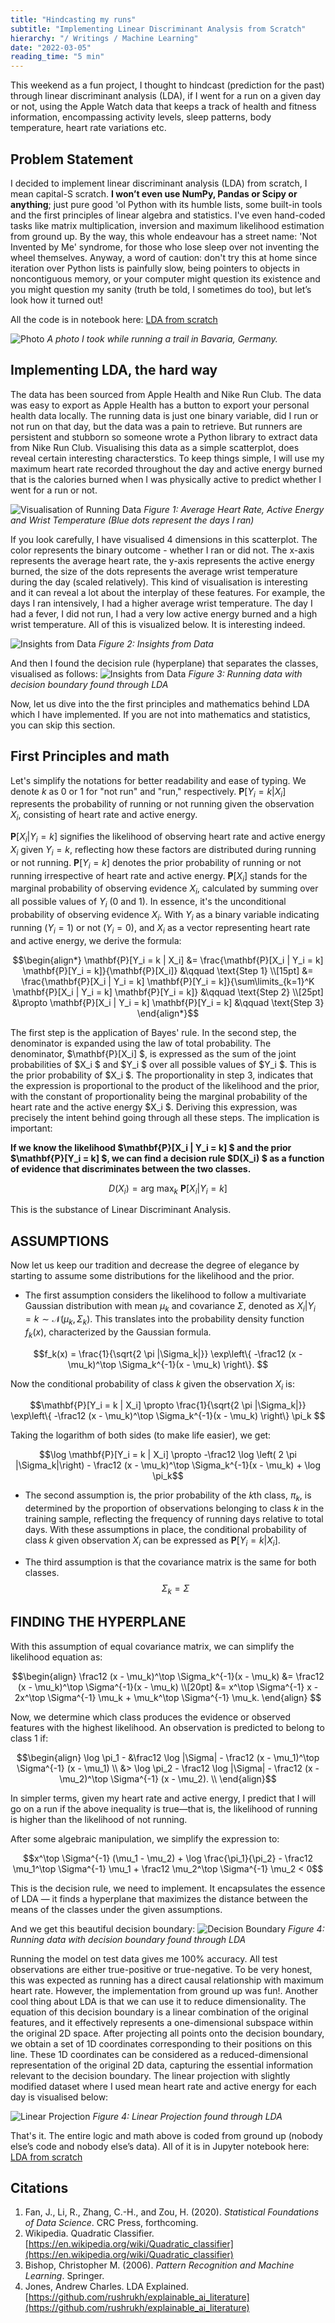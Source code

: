 ```yaml
---
title: "Hindcasting my runs"
subtitle: "Implementing Linear Discriminant Analysis from Scratch"
hierarchy: "/ Writings / Machine Learning"
date: "2022-03-05"
reading_time: "5 min"
---
```

This weekend as a fun project, I thought to hindcast (prediction for the past) through linear discriminant analysis (LDA), if I went for a run on a given day or not, using the Apple Watch data that keeps a track of health and fitness information, encompassing activity levels, sleep patterns, body temperature, heart rate variations etc.  

## Problem Statement
I decided to implement linear discriminant analysis (LDA) from scratch, I mean capital-S scratch. **I won’t even use NumPy, Pandas or Scipy or anything**; just pure good 'ol Python with its humble lists, some built-in tools and the first principles of linear algebra and statistics. I've even hand-coded tasks like matrix multiplication, inversion and maximum likelihood estimation from ground up. By the way, this whole endeavour has a street name: 'Not Invented by Me' syndrome, for those who lose sleep over not inventing the wheel themselves. Anyway, a word of caution: don't try this at home since iteration over Python lists is painfully slow, being pointers to objects in noncontiguous memory, or your computer might question its existence and you might question my sanity (truth be told, I sometimes do too), but let’s look how it turned out!

All the code is in notebook here: [LDA from scratch](https://github.com/piper-of-dawn/lda_from_scratch)

![Photo](/images/GermanyTrail.jpg)
*A photo I took while running a trail in Bavaria, Germany.*

## Implementing LDA, the hard way
The data has been sourced from Apple Health and Nike Run Club. The data was easy to export as Apple Health has a button to export your personal health data locally. The running data is just one binary variable, did I run or not run on that day, but the data was a pain to retrieve. But runners are persistent and stubborn so someone wrote a Python library to extract data from Nike Run Club. Visualising this data as a simple scatterplot, does reveal certain interesting characterstics. To keep things simple, I will use my maximum heart rate recorded throughout the day and active energy burned that is the calories burned when I was physically active to predict whether I went for a run or not. 

![Visualisation of Running Data](/images/chart_running_raw.svg)
*Figure 1: Average Heart Rate, Active Energy and Wrist Temperature (Blue dots represent the days I ran)*

If you look carefully, I have visualised 4 dimensions in this scatterplot. The color represents the binary outcome - whether I ran or did not. The x-axis represents the average heart rate, the y-axis represents the active energy burned, the size of the dots represents the average wrist temperature during the day (scaled relatively). This kind of visualisation is interesting and it can reveal a lot about the interplay of these features. For example, the days I ran intensively, I had a higher average wrist temperature. The day I had a fever, I did not run, I had a very low active energy burned and a high wrist temperature. All of this is visualized below. It is interesting indeed.

![Insights from Data](/images/chart_running_raw_annotated.svg)
*Figure 2: Insights from Data*

And then I found the decision rule (hyperplane) that separates the classes, visualised as follows:
![Insights from Data](/images/chart_running_decision_boundary.svg)
*Figure 3: Running data with decision boundary found through LDA*

Now, let us dive into the the first principles and mathematics behind LDA which I have implemented. If you are not into mathematics and statistics, you can skip this section.

## First Principles and math
Let's simplify the notations for better readability and ease of typing. We denote $k$ as 0 or 1 for "not run" and "run," respectively. $\mathbf{P}[Y_i = k | X_i]$ represents the probability of running or not running given the observation $X_i$, consisting of heart rate and active energy.

 $\mathbf{P}[X_i | Y_i = k]$ signifies the likelihood of observing heart rate and active energy $X_i$ given $Y_i = k$, reflecting how these factors are distributed during running or not running. $\mathbf{P}[Y_i = k]$ denotes the prior probability of running or not running irrespective of heart rate and active energy. $\mathbf{P}[X_i]$ stands for the marginal probability of observing evidence $X_i$, calculated by summing over all possible values of $Y_i$ (0 and 1). In essence, it's the unconditional probability of observing evidence $X_i$. With $Y_i$ as a binary variable indicating running ($Y_i = 1$) or not ($Y_i = 0$), and $X_i$ as a vector representing heart rate and active energy, we derive the formula:
```math
\begin{align*}
    \mathbf{P}[Y_i = k | X_i] &= \frac{\mathbf{P}[X_i | Y_i = k] \mathbf{P}[Y_i = k]}{\mathbf{P}[X_i]} &\qquad \text{Step 1} \\[15pt]
    &= \frac{\mathbf{P}[X_i | Y_i = k] \mathbf{P}[Y_i = k]}{\sum\limits_{k=1}^K \mathbf{P}[X_i | Y_i = k] \mathbf{P}[Y_i = k]} &\qquad \text{Step 2} \\[25pt]
    &\propto \mathbf{P}[X_i | Y_i = k] \mathbf{P}[Y_i = k] &\qquad \text{Step 3} 
\end{align*}
```
The first step is the application of Bayes' rule. In the second step, the denominator is expanded using the law of total probability. The denominator, $\mathbf{P}[X_i] $, is expressed as the sum of the joint probabilities of $X_i $ and $Y_i $ over all possible values of $Y_i $. This is the prior probability of $X_i $. The proportionality in step 3, indicates that the expression is proportional to the product of the likelihood and the prior, with the constant of proportionality being the marginal probability of the heart rate and the active energy $X_i $. Deriving this expression, was precisely the intent behind going through all these steps. The implication is important:

**If we know the likelihood $\mathbf{P}[X_i | Y_i = k] $ and the prior $\mathbf{P}[Y_i = k] $, we can find a decision rule $D(X_i) $ as a function of evidence that discriminates between the two classes.**

```math
D(X_i) = \text{arg max}_k \ \mathbf{P}[X_i | Y_i = k]
```


This is the substance of Linear Discriminant Analysis.


## ASSUMPTIONS
Now let us keep our tradition and decrease the degree of elegance by starting to assume some distributions for the likelihood and the prior.

- The first assumption considers the likelihood to follow a multivariate Gaussian distribution with mean $\mu_k$ and covariance $\Sigma$, denoted as $X_i | Y_i = k \sim \mathcal{N}(\mu_k, \Sigma_k)$. This translates into the probability density function $f_k(x)$, characterized by the Gaussian formula. 


```math
f_k(x) = \frac{1}{\sqrt{2 \pi |\Sigma_k|}} \exp\left\{ -\frac12 (x - \mu_k)^\top \Sigma_k^{-1}(x - \mu_k) \right\}. 
```

Now the conditional probability of class $k$ given the observation $X_i$ is:
```math
\mathbf{P}[Y_i = k | X_i] \propto \frac{1}{\sqrt{2 \pi |\Sigma_k|}} \exp\left\{ -\frac12 (x - \mu_k)^\top \Sigma_k^{-1}(x - \mu_k) \right\} \pi_k 
```

Taking the logarithm of both sides (to make life easier), we get:
```math
\log \mathbf{P}[Y_i = k | X_i] \propto -\frac12 \log \left( 2 \pi |\Sigma_k|\right) - \frac12 (x - \mu_k)^\top \Sigma_k^{-1}(x - \mu_k) + \log \pi_k
```
- The second assumption is, the prior probability of the $k$th class, $\pi_k$, is determined by the proportion of observations belonging to class $k$ in the training sample, reflecting the frequency of running days relative to total days. With these assumptions in place, the conditional probability of class $k$ given observation $X_i$ can be expressed as $\mathbf{P}[Y_i = k | X_i]$.

- The third assumption is that the covariance matrix is the same for both classes. 
$$ \Sigma_k = \Sigma $$


## FINDING THE HYPERPLANE
With this assumption of equal covariance matrix, we can simplify the likelihood equation as:

```math
\begin{align} \frac12 (x - \mu_k)^\top \Sigma_k^{-1}(x - \mu_k) &= \frac12 (x - \mu_k)^\top \Sigma^{-1}(x - \mu_k) \\[20pt] &= x^\top \Sigma^{-1} x - 2x^\top \Sigma^{-1} \mu_k + \mu_k^\top \Sigma^{-1} \mu_k. \end{align} 
```
Now, we determine which class produces the evidence or observed features with the highest likelihood. An observation is predicted to belong to class 1 if:

```math
\begin{align} \log \pi_1 - &\frac12 \log |\Sigma| - \frac12 (x - \mu_1)^\top \Sigma^{-1} (x - \mu_1) \\ &> \log \pi_2 - \frac12 \log |\Sigma| - \frac12 (x - \mu_2)^\top \Sigma^{-1} (x - \mu_2). \\ \end{align}
```

In simpler terms, given my heart rate and active energy, I predict that I will go on a run if the above inequality is true—that is, the likelihood of running is higher than the likelihood of not running.

After some algebraic manipulation, we simplify the expression to:

```math
x^\top \Sigma^{-1} (\mu_1 - \mu_2) + \log \frac{\pi_1}{\pi_2} - \frac12 \mu_1^\top \Sigma^{-1} \mu_1 + \frac12 \mu_2^\top \Sigma^{-1} \mu_2 < 0
```

This is the decision rule, we need to implement. It encapsulates the essence of LDA — it finds a hyperplane that maximizes the distance between the means of the classes under the given assumptions.

And we get this beautiful decision boundary:
![Decision Boundary](/images/chart_running_decision_boundary.svg)
*Figure 4: Running data with decision boundary found through LDA*

Running the model on test data gives me 100% accuracy. All test observations are either true-positive or true-negative. To be very honest, this was expected as running has a direct causal relationship with maximum heart rate. However, the implementation from ground up was fun!. Another cool thing about LDA is that we can use it to reduce dimensionality. The equation of this decision boundary is a linear combination of the original features, and it effectively represents a one-dimensional subspace within the original 2D space. After projecting all points onto the decision boundary, we obtain a set of 1D coordinates corresponding to their positions on this line. These 1D coordinates can be considered as a reduced-dimensional representation of the original 2D data, capturing the essential information relevant to the decision boundary. The linear projection with slightly modified dataset where I used mean heart rate and active energy for each day is visualised below:

![Linear Projection](/images/linear_projection.png)
*Figure 4: Linear Projection found through LDA*

That's it. The entire logic and math above is coded from ground up (nobody else’s code and nobody else’s data). All of it is in Jupyter notebook here: [LDA from scratch](https://github.com/piper-of-dawn/lda_from_scratch)


## Citations

1. Fan, J., Li, R., Zhang, C.-H., and Zou, H. (2020). *Statistical Foundations of Data Science*. CRC Press, forthcoming.
2. Wikipedia. Quadratic Classifier. [https://en.wikipedia.org/wiki/Quadratic_classifier](https://en.wikipedia.org/wiki/Quadratic_classifier)
3. Bishop, Christopher M. (2006). *Pattern Recognition and Machine Learning*. Springer.
4. Jones, Andrew Charles. LDA Explained. [https://github.com/rushrukh/explainable_ai_literature](https://github.com/rushrukh/explainable_ai_literature)
